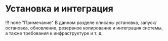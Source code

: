 # Установка и интеграция

!!! none "Примечание"
    В данном разделе описаны установка, запуск/остановка, обновление, резервное копирование и интеграция системы, а также требования к инфраструктуре и т. д.